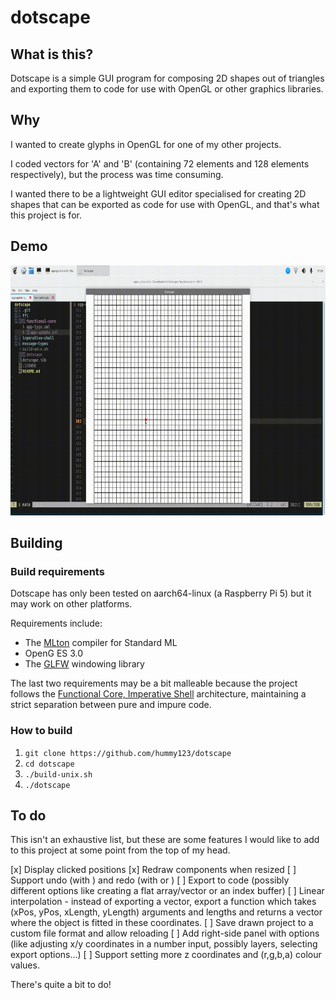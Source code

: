 # dotscape

## What is this?

Dotscape is a simple GUI program for composing 2D shapes out of triangles and exporting them to code for use with OpenGL or other graphics libraries.

## Why

I wanted to create glyphs in OpenGL for one of my other projects. 

I coded vectors for 'A' and 'B' (containing 72 elements and 128 elements respectively), but the process was time consuming. 

I wanted there to be a lightweight GUI editor specialised for creating 2D shapes that can be exported as code for use with OpenGL, and that's what this project is for.

## Demo

<p align="center">
<img src="images/anim.gif" height="400px"/>
</p>

## Building

### Build requirements

Dotscape has only been tested on aarch64-linux (a Raspberry Pi 5) but it may work on other platforms.

Requirements include:

- The [MLton](https://github.com/mlton/mlton) compiler for Standard ML
- OpenG ES 3.0
- The [GLFW](https://github.com/glfw/glfw) windowing library

The last two requirements may be a bit malleable because the project follows the [Functional Core, Imperative Shell](https://hummy123.github.io/2024/06/20/Functional-Core,-Imperative-Shell.html) architecture, maintaining a strict separation between pure and impure code.

### How to build

1. `git clone https://github.com/hummy123/dotscape`
2. `cd dotscape`
3. `./build-unix.sh`
4. `./dotscape`

## To do

This isn't an exhaustive list, but these are some features I would like to add to this project at some point from the top of my head.

[x] Display clicked positions
[x] Redraw components when resized
[ ] Support undo (with <Ctrl-z>) and redo (with <Ctrl-y> or <Ctrl-Shift-z>)
[ ] Export to code (possibly different options like creating a flat array/vector or an index buffer)
[ ] Linear interpolation - instead of exporting a vector, export a function which takes (xPos, yPos, xLength, yLength) arguments and lengths and returns a vector where the object is fitted in these coordinates.
[ ] Save drawn project to a custom file format and allow reloading
[ ] Add right-side panel with options (like adjusting x/y coordinates in a number input, possibly layers, selecting export options...)
[ ] Support setting more z coordinates and (r,g,b,a) colour values.

There's quite a bit to do!
